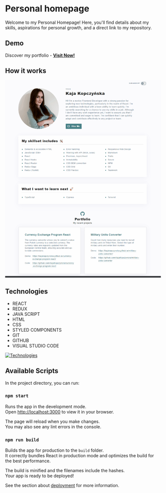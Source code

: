 # Personal homepage

Welcome to my Personal Homepage! Here, you'll find details about my skills, aspirations for personal growth, and a direct link to my repository.

## Demo

Discover my portfolio - **[Visit Now!](https://kajakopczynska.github.io/personal-homepage/)**

## How it works

![Personal Homepage GIF](public/personal-homepage.gif)

## Technologies

- REACT
- REDUX
- JAVA SCRIPT
- HTML
- CSS
- STYLED COMPONENTS
- GIT
- GITHUB
- VISUAL STUDIO CODE

[![Technologies](https://skillicons.dev/icons?i=react,redux,js,html,css,styledcomponents,git,github,vscode)](https://skillicons.dev)

## Available Scripts

In the project directory, you can run:

### `npm start`

Runs the app in the development mode.\
Open [http://localhost:3000](http://localhost:3000) to view it in your browser.

The page will reload when you make changes.\
You may also see any lint errors in the console.

### `npm run build`

Builds the app for production to the `build` folder.\
It correctly bundles React in production mode and optimizes the build for the best performance.

The build is minified and the filenames include the hashes.\
Your app is ready to be deployed!

See the section about [deployment](https://facebook.github.io/create-react-app/docs/deployment) for more information.

